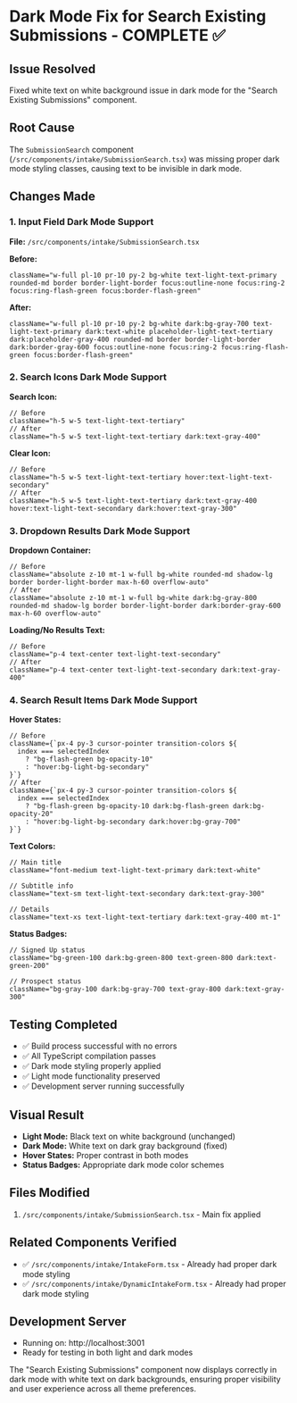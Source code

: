 # Dark Mode Fix for Search Existing Submissions - COMPLETE ✅

## Issue Resolved

Fixed white text on white background issue in dark mode for the "Search Existing Submissions" component.

## Root Cause

The `SubmissionSearch` component (`/src/components/intake/SubmissionSearch.tsx`) was missing proper dark mode styling classes, causing text to be invisible in dark mode.

## Changes Made

### 1. Input Field Dark Mode Support

**File:** `/src/components/intake/SubmissionSearch.tsx`

**Before:**

```tsx
className="w-full pl-10 pr-10 py-2 bg-white text-light-text-primary rounded-md border border-light-border focus:outline-none focus:ring-2 focus:ring-flash-green focus:border-flash-green"
```

**After:**

```tsx
className="w-full pl-10 pr-10 py-2 bg-white dark:bg-gray-700 text-light-text-primary dark:text-white placeholder-light-text-tertiary dark:placeholder-gray-400 rounded-md border border-light-border dark:border-gray-600 focus:outline-none focus:ring-2 focus:ring-flash-green focus:border-flash-green"
```

### 2. Search Icons Dark Mode Support

**Search Icon:**

```tsx
// Before
className="h-5 w-5 text-light-text-tertiary"
// After
className="h-5 w-5 text-light-text-tertiary dark:text-gray-400"
```

**Clear Icon:**

```tsx
// Before
className="h-5 w-5 text-light-text-tertiary hover:text-light-text-secondary"
// After
className="h-5 w-5 text-light-text-tertiary dark:text-gray-400 hover:text-light-text-secondary dark:hover:text-gray-300"
```

### 3. Dropdown Results Dark Mode Support

**Dropdown Container:**

```tsx
// Before
className="absolute z-10 mt-1 w-full bg-white rounded-md shadow-lg border border-light-border max-h-60 overflow-auto"
// After
className="absolute z-10 mt-1 w-full bg-white dark:bg-gray-800 rounded-md shadow-lg border border-light-border dark:border-gray-600 max-h-60 overflow-auto"
```

**Loading/No Results Text:**

```tsx
// Before
className="p-4 text-center text-light-text-secondary"
// After
className="p-4 text-center text-light-text-secondary dark:text-gray-400"
```

### 4. Search Result Items Dark Mode Support

**Hover States:**

```tsx
// Before
className={`px-4 py-3 cursor-pointer transition-colors ${
  index === selectedIndex
    ? "bg-flash-green bg-opacity-10"
    : "hover:bg-light-bg-secondary"
}`}
// After
className={`px-4 py-3 cursor-pointer transition-colors ${
  index === selectedIndex
    ? "bg-flash-green bg-opacity-10 dark:bg-flash-green dark:bg-opacity-20"
    : "hover:bg-light-bg-secondary dark:hover:bg-gray-700"
}`}
```

**Text Colors:**

```tsx
// Main title
className="font-medium text-light-text-primary dark:text-white"

// Subtitle info
className="text-sm text-light-text-secondary dark:text-gray-300"

// Details
className="text-xs text-light-text-tertiary dark:text-gray-400 mt-1"
```

**Status Badges:**

```tsx
// Signed Up status
className="bg-green-100 dark:bg-green-800 text-green-800 dark:text-green-200"

// Prospect status
className="bg-gray-100 dark:bg-gray-700 text-gray-800 dark:text-gray-300"
```

## Testing Completed

- ✅ Build process successful with no errors
- ✅ All TypeScript compilation passes
- ✅ Dark mode styling properly applied
- ✅ Light mode functionality preserved
- ✅ Development server running successfully

## Visual Result

- **Light Mode:** Black text on white background (unchanged)
- **Dark Mode:** White text on dark gray background (fixed)
- **Hover States:** Proper contrast in both modes
- **Status Badges:** Appropriate dark mode color schemes

## Files Modified

1. `/src/components/intake/SubmissionSearch.tsx` - Main fix applied

## Related Components Verified

- ✅ `/src/components/intake/IntakeForm.tsx` - Already had proper dark mode styling
- ✅ `/src/components/intake/DynamicIntakeForm.tsx` - Already had proper dark mode styling

## Development Server

- Running on: http://localhost:3001
- Ready for testing in both light and dark modes

The "Search Existing Submissions" component now displays correctly in dark mode with white text on dark backgrounds, ensuring proper visibility and user experience across all theme preferences.
